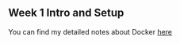## Week 1 Intro and Setup

You can find my detailed notes about Docker [here](https://rocky-growth-5fa.notion.site/Intro-to-Docker-cc631c79505143359ec2fc7d0b776e4a)